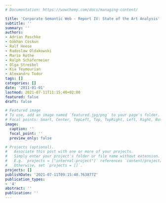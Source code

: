 ```yaml
---
# Documentation: https://wowchemy.com/docs/managing-content/

title: 'Corporate Semantic Web - Report IV: State of the Art Analysis'
subtitle: ''
summary: ''
authors:
- Adrian Paschke
- Gökhan Coskun
- Ralf Heese
- Radoslaw Oldakowski
- Mario Rothe
- Ralph Schäfermeier
- Olga Streibel
- Kia Teymourian
- Alexandru Todor
tags: []
categories: []
date: '2011-01-01'
lastmod: 2021-07-11T11:15:40+02:00
featured: false
draft: false

# Featured image
# To use, add an image named `featured.jpg/png` to your page's folder.
# Focal points: Smart, Center, TopLeft, Top, TopRight, Left, Right, BottomLeft, Bottom, BottomRight.
image:
  caption: ''
  focal_point: ''
  preview_only: false

# Projects (optional).
#   Associate this post with one or more of your projects.
#   Simply enter your project's folder or file name without extension.
#   E.g. `projects = ["internal-project"]` references `content/project/deep-learning/index.md`.
#   Otherwise, set `projects = []`.
projects: []
publishDate: '2021-07-11T09:15:40.763877Z'
publication_types:
- '4'
abstract: ''
publication: ''
---
```

